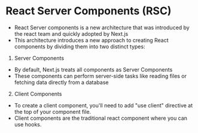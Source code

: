 # React Server Components (RSC)

- React Server components is a new architecture that was introduced by the react team and quickly adopted by Next.js
- This architecture introduces a new approach to creating React components by dividing them into two distinct types:

1. Server Components

- By default, Next.js treats all components as Server Components
- These components can perform server-side tasks like reading files or fetching data directly from a database

2. Client Components

- To create a client component, you'll need to add "use client" directive at the top of your component file.
- Client components are the traditional react component where you can use hooks.
